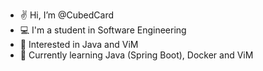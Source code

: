 - ✌️ Hi, I’m @CubedCard
- 💻 I'm a student in Software Engineering
- 👀 Interested in Java and ViM
- 🌱 Currently learning Java (Spring Boot), Docker and ViM

<!---
CubedCard/CubedCard is a ✨ special ✨ repository because its `README.md` (this file) appears on your GitHub profile.
You can click the Preview link to take a look at your changes.
--->
